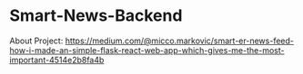 # Smart-News-Backend
About Project: https://medium.com/@micco.markovic/smart-er-news-feed-how-i-made-an-simple-flask-react-web-app-which-gives-me-the-most-important-4514e2b8fa4b
